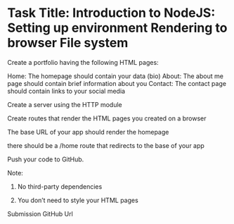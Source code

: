 # Task Title: Introduction to NodeJS: Setting up environment Rendering to browser File system
Create a portfolio having the following HTML pages:

Home: The homepage should contain your data (bio)
About: The about me page should contain brief information about you
Contact: The contact page should contain links to your social media
 

Create a server using the HTTP module

Create routes that render the HTML pages you created on a browser

The base URL of your app should render the homepage

there should be a /home route that redirects to the base of your app

Push your code to GitHub.

Note: 

1. No third-party dependencies

2. You don’t need to style your HTML pages

Submission 
GitHub Url

